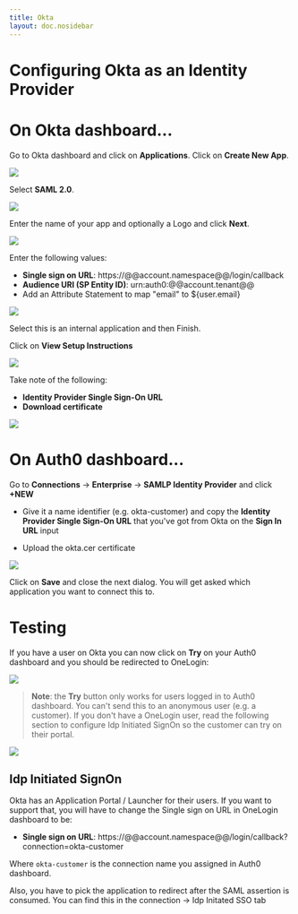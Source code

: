 ```yaml
---
title: Okta
layout: doc.nosidebar
---
```


# Configuring Okta as an Identity Provider

# On Okta dashboard...

Go to Okta dashboard and click on **Applications**. Click on **Create New App**.

![](//cdn.auth0.com/docs/img/okta-1.png)

Select **SAML 2.0**.

![](//cdn.auth0.com/docs/img/okta-2.png)

Enter the name of your app and optionally a Logo and click **Next**.

![](//cdn.auth0.com/docs/img/okta-3.png)

Enter the following values:

* **Single sign on URL**: https://@@account.namespace@@/login/callback
* **Audience URI (SP Entity ID)**: urn:auth0:@@account.tenant@@
* Add an Attribute Statement to map "email" to ${user.email}

![](//cdn.auth0.com/docs/img/okta-4.png)

Select this is an internal application and then Finish.

Click on **View Setup Instructions**

![](//cdn.auth0.com/docs/img/okta-5.png)

Take note of the following:

* **Identity Provider Single Sign-On URL**
* **Download certificate**

![](//cdn.auth0.com/docs/img/okta-6.png)

# On Auth0 dashboard...

Go to **Connections** -> **Enterprise** -> **SAMLP Identity Provider** and click **+NEW**

* Give it a name identifier (e.g. okta-customer) and copy the **Identity Provider Single Sign-On URL** that you've got from Okta on the **Sign In URL** input

* Upload the okta.cer certificate

![](//cdn.auth0.com/docs/img/okta-7.png)

Click on **Save** and close the next dialog. You will get asked which application you want to connect this to.

# Testing

If you have a user on Okta you can now click on **Try** on your Auth0 dashboard and you should be redirected to OneLogin:

![](//cdn.auth0.com/docs/img/okta-8.png)

> **Note**: the **Try** button only works for users logged in to Auth0 dashboard. You can't send this to an anonymous user (e.g. a customer). If you don't have a OneLogin user, read the following section to configure Idp Initiated SignOn so the customer can try on their portal.

![](//cdn.auth0.com/docs/img/okta-9.png)

## Idp Initiated SignOn

Okta has an Application Portal / Launcher for their users. If you want to support that, you will have to change the Single sign on URL in OneLogin dashboard to be:

* **Single sign on URL**: https://@@account.namespace@@/login/callback?connection=okta-customer

Where `okta-customer` is the connection name you assigned in Auth0 dashboard.

Also, you have to pick the application to redirect after the SAML assertion is consumed. You can find this in the connection -> Idp Initated SSO tab


